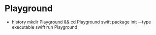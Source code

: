 # Playground

* history
  mkdir Playground && cd Playground
  swift package init --type executable
  swift run Playground
